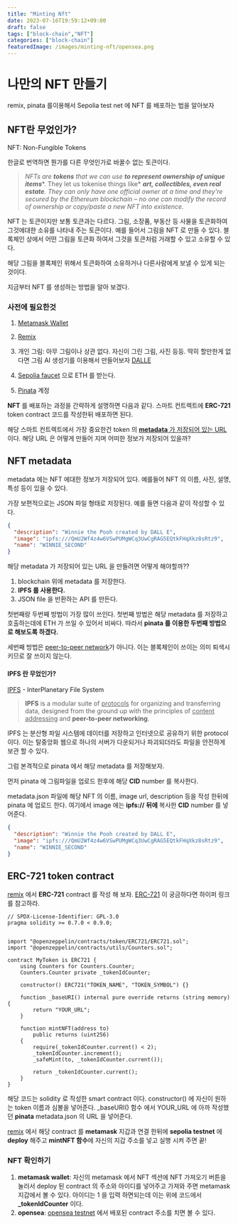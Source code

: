```yaml
---
title: "Minting Nft"
date: 2023-07-16T19:59:12+09:00
draft: false
tags: ["block-chain","NFT"]
categories: ["block-chain"]
featuredImage: /images/minting-nft/opensea.png
---
```


# 나만의 NFT 만들기

remix, pinata 를이용해서 Sepolia test net 에 NFT 를 배포하는 법을 알아보자



## NFT란 무었인가?

NFT: Non-Fungible Tokens 

한글로 번역하면 뭔가를 다른 무엇인가로 바꿀수 없는 토큰이다.

[NFT]: https://ethereum.org/en/nft/

> *NFTs are* ***tokens*** *that we can use* ***to represent ownership of unique items****. They let us tokenise things like* ***art, collectibles, even real estate**.* *They can only have one official owner at a time and they're secured by the Ethereum blockchain – no one can modify the record of ownership or copy/paste a new NFT into existence.*

NFT 는 토큰이지만 보통 토큰과는 다르다. 그림, 소장품, 부동산 등 사물을 토큰화하여 그것에대한 소유를 나타내 주는 토큰이다. 예를 들어서 그림을 NFT 로 만들 수 있다. 블록체인 상에서 어떤 그림을 토큰화 하여서 그것을 토큰처럼 거래할 수 있고 소유할 수 있다.



해당 그림을  블록체인 위해서 토큰화하여 소유하거나 다른사람에게 보낼 수 있게 되는 것이다.

지금부터 NFT 를 생성하는 방법을 알아 보겠다.

### 사전에 필요한것

1. [Metamask Wallet]( https://metamask.io/)

2. [Remix](https://remix.ethereum.org)

3. 개인 그림: 아무 그림이나 상관 없다. 자신이 그린 그림, 사진 등등. 딱히 할만한게 없다면 그림 AI 생성기를 이용해서 만들어보자 [DALLE]( https://openai.com/dall-e-2)	

4. [Sepolia faucet](https://sepoliafaucet.com/) 으로 ETH 를 받는다.

5. [Pinata](https://www.pinata.cloud/) 계정



**NFT** 를 배포하는 과정을 간략하게 설명하면 다음과 같다. 스마트 컨트렉트에 **ERC-721** token contract 코드를 작성한뒤 배포하면 된다.

해당 스마트 컨트렉트에서 가장 중요한건 token 의 <u>**metadata** 가 저장되어 있는 URL</u> 이다. 해당 URL 은 어떻게 만들어 지며 어떠한 정보가 저장되어 있을까?

## NFT metadata

metadata 에는 NFT 에대한 정보가 저장되어 있다. 예를들어 NFT 의 이름, 사진, 설명, 특성 등이 있을 수 있다.

가장 보편적으로는 JSON 파일 형태로 저장된다. 예를 들면 다음과 같이 작성할 수 있다.

```json
{
  "description": "Winnie the Pooh created by DALL E",  
  "image": "ipfs:///QmU2Wf4z4w6VSwPUMgWCq3UwCgRAG5EQtkFHqXkz8sRtz9", 
  "name": "WINNIE_SECOND"
}
```



해당 metadata 가 저장되어 있는 URL 을 만들려면 어떻게 해야할까?? 

1. blockchain 위에 metadata 를 저장한다.
2. **IPFS 를 사용한다.**
3. JSON file 을 반환하는 API 를 만든다.

첫번째랑 두번째 방법이 가장 많이 쓰인다. 첫번째 방법은 해당 metadata 를 저장하고 호출하는데에 ETH 가 쓰일 수 있어서 비싸다. 따라서 **pinata 를 이용한 두번째 방법으로 해보도록 하겠다.** 

세번째 방법은 <u>peer-to-peer network</u>가 아니다. 이는 블록체인이 쓰이는 의미 퇴색시키므로 잘 쓰이지 않는다. 

#### IPFS 란 무었인가?

[IPFS](https://docs.ipfs.tech/concepts/what-is-ipfs/#defining-ipfs) - InterPlanetary File System

> **IPFS** is a modular suite of <u>protocols</u> for organizing and transferring data, designed from the ground up with the principles of <u>content addressing</u> and **peer-to-peer networking**.

IPFS 는 분산형 파일 시스템에 데이터를 저장하고 인터넷으로 공유하기 위한 protocol 이다. 이는 탈중앙화 웹으로 하나의 서버가 다운되거나 파괴되더라도 파일을 안전하게 보관 할 수 있다.



그럼 본격적으로 pinata 에서 해당 metadata 를 저장해보자.

먼저 pinata 에 그림파일을 업로드 한후에 해당 **CID** number 를 복사한다.

metadata.json 파일에 해당 NFT 의 이름, image url, description 등을 작성 한뒤에 pinata 에 업로드 한다. 여기에서 image  에는 **ipfs://** **뒤에** 복사한 **CID** number 를 넣어준다.

```json
{
  "description": "Winnie the Pooh created by DALL E",  
  "image": "ipfs:///QmU2Wf4z4w6VSwPUMgWCq3UwCgRAG5EQtkFHqXkz8sRtz9", 
  "name": "WINNIE_SECOND"
}
```



## ERC-721 token contract

[remix](https://remix.ethereum.org/) 에서 **ERC-721** contract 를 작성 해 보자. [ERC-721](https://ethereum.org/ko/developers/docs/standards/tokens/erc-721/) 이 궁금하다면 하이퍼 링크를 참고하라. 

```solidity
// SPDX-License-Identifier: GPL-3.0
pragma solidity >= 0.7.0 < 0.9.0;


import "@openzeppelin/contracts/token/ERC721/ERC721.sol";
import "@openzeppelin/contracts/utils/Counters.sol";

contract MyToken is ERC721 {
    using Counters for Counters.Counter;
    Counters.Counter private _tokenIdCounter;

    constructor() ERC721("TOKEN_NAME", "TOKEN_SYMBOL") {}

    function _baseURI() internal pure override returns (string memory) {
        return "YOUR_URL";
    }

    function mintNFT(address to)
        public returns (uint256)
    {
        require(_tokenIdCounter.current() < 2); 
        _tokenIdCounter.increment();
        _safeMint(to, _tokenIdCounter.current());

        return _tokenIdCounter.current();
    }
}
```

해당 코드는 solidity 로 작성한 smart contract 이다. constructor() 에 자신이 원하는 token 이름과 심볼을 넣어준다. _baseURI() 함수 에서 YOUR_URL 에 아까 작성했던 **pinata** metadata.json 의 URL 을 넣어준다. 

[remix](https://remix.ethereum.org/) 에서 해당 contract 를 **metamask** 지갑과 연결 한뒤에 **sepolia testnet** 에 **deploy** 해주고 **mintNFT 함수**에 자신의 지갑 주소를 넣고 실행 시켜 주면 끝!



### NFT 확인하기

1. **metamask wallet**: 자신의 metamask 에서 NFT 섹션에 NFT 가져오기 버튼을 눌러서 deploy 된 contract 의 주소와 아이디를 넣어주고 가져와 주면 metamask 지갑에서 볼 수 있다. 아이디는 1 을 입력 하면되는데 이는 위에 코드에서 **_tokenIdCounter** 이다.
2. **opensea**: [opensea testnet](https://testnets.opensea.io/) 에서 배포된 contract 주소를 치면 볼 수 있다.